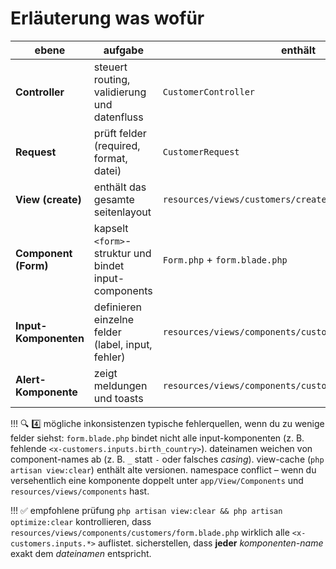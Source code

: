 # Erläuterung was wofür

| ebene                 | aufgabe                                               | enthält                                                 |
| --------------------- | ----------------------------------------------------- | ------------------------------------------------------- |
| **Controller**        | steuert routing, validierung und datenfluss           | `CustomerController`                                    |
| **Request**           | prüft felder (required, format, datei)                | `CustomerRequest`                                       |
| **View (create)**     | enthält das gesamte seitenlayout                      | `resources/views/customers/create.blade.php`            |
| **Component (Form)**  | kapselt `<form>`-struktur und bindet input-components | `Form.php` + `form.blade.php`                           |
| **Input-Komponenten** | definieren einzelne felder (label, input, fehler)     | `resources/views/components/customers/inputs/*`         |
| **Alert-Komponente**  | zeigt meldungen und toasts                            | `resources/views/components/customers/alerts.blade.php` |

!!! 🔍 4️⃣ mögliche inkonsistenzen
    typische fehlerquellen, wenn du zu wenige felder siehst:
    `form.blade.php` bindet nicht alle input-komponenten (z. B. fehlende `<x-customers.inputs.birth_country>`).
    dateinamen weichen von component-names ab (z. B. `_` statt `-` oder falsches *casing*).
    view-cache (`php artisan view:clear`) enthält alte versionen.
    namespace conflict – wenn du versehentlich eine komponente doppelt unter `app/View/Components` und `resources/views/components` hast.

!!! ✅ empfohlene prüfung
    `php artisan view:clear && php artisan optimize:clear`
    kontrollieren, dass `resources/views/components/customers/form.blade.php` wirklich alle `<x-customers.inputs.*>` auflistet.
    sicherstellen, dass **jeder** *komponenten-name* exakt dem *dateinamen* entspricht.